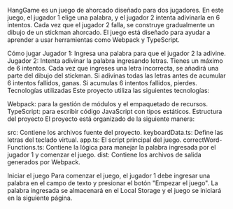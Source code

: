 HangGame es un juego de ahorcado diseñado para dos jugadores. En este juego, el jugador 1 elige una palabra, y el jugador 2 intenta adivinarla en 6 intentos. Cada vez que el jugador 2 falla, se construye gradualmente un dibujo de un stickman ahorcado. El juego está diseñado para ayudar a aprender a usar herramientas como Webpack y TypeScript.

Cómo jugar
Jugador 1: Ingresa una palabra para que el jugador 2 la adivine.
Jugador 2: Intenta adivinar la palabra ingresando letras. Tienes un máximo de 6 intentos.
Cada vez que ingreses una letra incorrecta, se añadirá una parte del dibujo del stickman.
Si adivinas todas las letras antes de acumular 6 intentos fallidos, ganas. Si acumulas 6 intentos fallidos, pierdes.
Tecnologías utilizadas
Este proyecto utiliza las siguientes tecnologías:

Webpack: para la gestión de módulos y el empaquetado de recursos.
TypeScript: para escribir código JavaScript con tipos estáticos.
Estructura del proyecto
El proyecto está organizado de la siguiente manera:

src: Contiene los archivos fuente del proyecto.
keyboardData.ts: Define las letras del teclado virtual.
app.ts: El script principal del juego.
correctWord-Functions.ts: Contiene la lógica para manejar la palabra ingresada por el jugador 1 y comenzar el juego.
dist: Contiene los archivos de salida generados por Webpack.

Iniciar el juego
Para comenzar el juego, el jugador 1 debe ingresar una palabra en el campo de texto y presionar el botón "Empezar el juego". La palabra ingresada se almacenará en el Local Storage y el juego se iniciará en la siguiente página.
